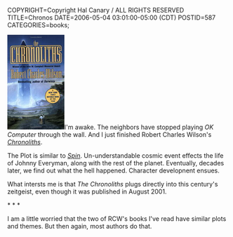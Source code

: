 COPYRIGHT=Copyright Hal Canary / ALL RIGHTS RESERVED
TITLE=Chronos
DATE=2006-05-04 03:01:00-05:00 (CDT)
POSTID=587
CATEGORIES=books;

[![[]](/images/book-rcw-chronoliths.jpg)](/isbn/?0812545249)I'm awake. The neighbors have stopped playing _OK Computer_ through the wall. And I just finished Robert Charles Wilson's [_Chronoliths_](/isbn/?0812545249).

The Plot is similar to [_Spin_](/isbn/?0765309386). Un-understandable cosmic event effects the life of Johnny Everyman, along with the rest of the planet. Eventually, decades later, we find out what the hell happened. Character developnent ensues.

What intersts me is that _The Chronoliths_ plugs directly into this century's zeitgeist, even though it was published in August 2001.

\* \* \*

I am a little worried that the two of RCW's books I've read have similar plots and themes. But then again, most authors do that.
